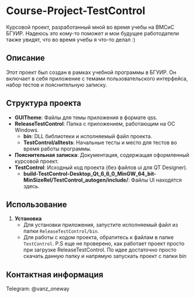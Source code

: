 # Course-Project-TestControl

Курсовой проект, разработанный мной во время учебы на ВМСиС БГУИР. Надеюсь это кому-то поможет и мои будущее работодатели также увидят, что во время учебы я что-то делал :) 

## Описание

Этот проект был создан в рамках учебной программы в БГУИР. Он включает в себя приложение с темами пользовательского интерфейса, набор тестов и пояснительную записку.

## Структура проекта

- **GUITheme**: Файлы для темы приложения в формате qss.
- **ReleaseTestControl**: Папка с приложением, работающим на ОС Windows.
  - **bin**: DLL библиотеки и исполняемый файл проекта.
  - **TestControl/alltests**: Начальные тесты и место для тестов во время работы программы.
- **Пояснительная записка**: Документация, содержащая оформленный курсовой проект.
- **TestControl**: Исходный код проекта (без файлов ui для QT Designer).
  - **build-TestControl-Desktop_Qt_6_6_0_MinGW_64_bit-MinSizeRel/TestControl_autogen/include/**: Файлы UI находятся здесь.

## Использование

1. **Установка**
   - Для установки приложения, запустите исполняемый файл из папки `ReleaseTestControl/bin`.
   - Для работы с кодом проекта, обратитесь к файлам в папке `TestControl`.
     P.S еще не проверено, как работает проект просто при загрузке ReleaseTestControl. По идее достаточно просто скачать данную папку и напрямую запускать проект с папки bin

## Контактная информация

Telegram: @vanz_oneway

